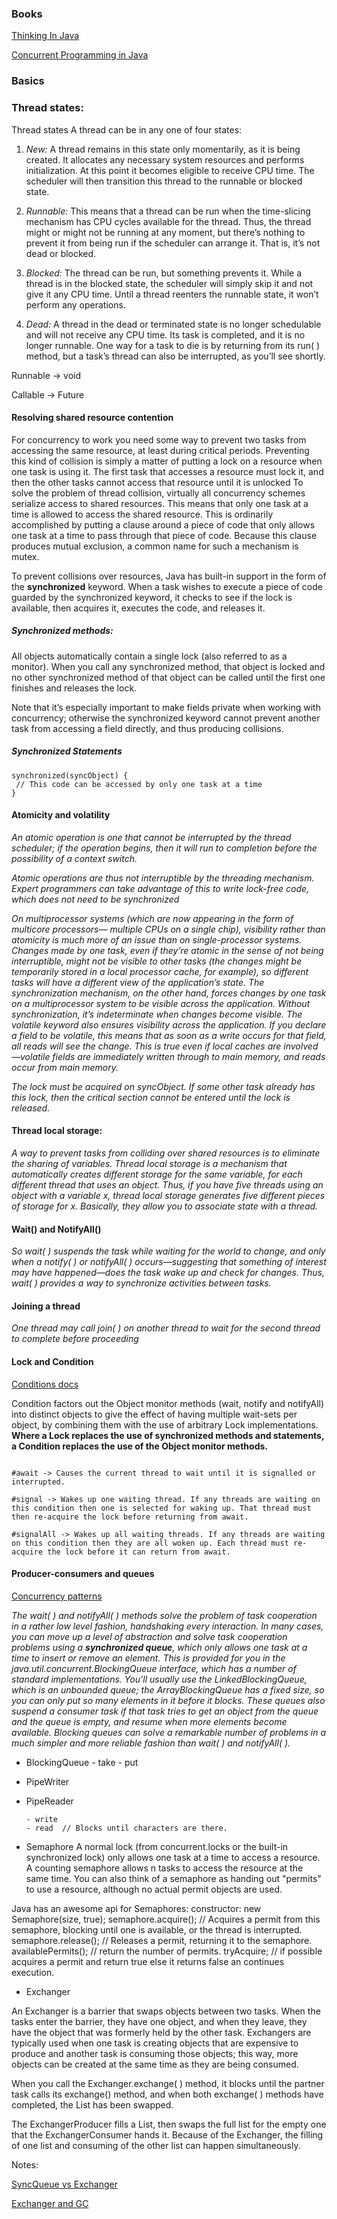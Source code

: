 
### Books

[Thinking In Java](https://sophia.javeriana.edu.co/~cbustaca/docencia/POO-2016-01/documentos/Thinking_in_Java_4th_edition.pdf)

[Concurrent Programming in Java](https://pdfs.semanticscholar.org/2565/03a8676b78ecf8745fa88940eb92416b9fa7.pdf)

### Basics


### Thread states:

Thread states
A thread can be in any one of four states:

1. *New:* A thread remains in this state only momentarily, as it is being created. It allocates
any necessary system resources and performs initialization. At this point it becomes
eligible to receive CPU time. The scheduler will then transition this thread to the
runnable or blocked state.

2. *Runnable:* This means that a thread can be run when the time-slicing mechanism has
CPU cycles available for the thread. Thus, the thread might or might not be running at
any moment, but there’s nothing to prevent it from being run if the scheduler can arrange
it. That is, it’s not dead or blocked.

3. *Blocked:* The thread can be run, but something prevents it. While a thread is in the
blocked state, the scheduler will simply skip it and not give it any CPU time. Until a
thread reenters the runnable state, it won’t perform any operations.

4. *Dead:* A thread in the dead or terminated state is no longer schedulable and will not
receive any CPU time. Its task is completed, and it is no longer runnable. One way for a
task to die is by returning from its run( ) method, but a task’s thread can also be
interrupted, as you’ll see shortly. 


Runnable -> void 

Callable -> Future


#### Resolving shared resource contention
 
 For concurrency to work you need some way to prevent two tasks from accessing the same resource, at least during
 critical periods. Preventing this kind of collision is simply a matter of putting a
 lock on a resource when one task is using it.
 The first task that accesses a resource must lock it, and then the other tasks
 cannot access that resource until it is unlocked
 To solve the problem of thread collision, virtually all concurrency schemes serialize access to
 shared resources. This means that only one task at a time is allowed to access the shared
 resource. This is ordinarily accomplished by putting a clause around a piece of code that only
 allows one task at a time to pass through that piece of code. Because this clause produces
 mutual exclusion, a common name for such a mechanism is mutex. 
 
 To prevent collisions over resources, Java has built-in support in the form of the
 **synchronized** keyword. When a task wishes to execute a piece of code guarded by the
 synchronized keyword, it checks to see if the lock is available, then acquires it, executes the
 code, and releases it. 

##### Synchronized methods:
 
 All objects automatically contain a single lock (also referred to as a monitor). When you call
 any synchronized method, that object is locked and no other synchronized method of
 that object can be called until the first one finishes and releases the lock. 
 
 Note that it’s especially important to make fields private when working with concurrency;
 otherwise the synchronized keyword cannot prevent another task from accessing a field
 directly, and thus producing collisions. 

##### Synchronized Statements

```
synchronized(syncObject) {
 // This code can be accessed by only one task at a time
} 
```

#### Atomicity and volatility 

*An atomic operation is one that cannot be
interrupted by the thread scheduler; if the operation begins, then it will run to completion
before the possibility of a context switch.*
 
*Atomic operations are thus not interruptible by the threading mechanism. Expert
programmers can take advantage of this to write lock-free code, which does not need to be
synchronized*

*On multiprocessor systems (which are now appearing in the form of multicore processors—
multiple CPUs on a single chip), visibility rather than atomicity is much more of an issue
than on single-processor systems. Changes made by one task, even if they’re atomic in the
sense of not being interruptible, might not be visible to other tasks (the changes might be
temporarily stored in a local processor cache, for example), so different tasks will have a
different view of the application’s state. The synchronization mechanism, on the other hand,
forces changes by one task on a multiprocessor system to be visible across the application.
Without synchronization, it’s indeterminate when changes become visible.
The volatile keyword also ensures visibility across the application. If you declare a field to be
volatile, this means that as soon as a write occurs for that field, all reads will see the change.
This is true even if local caches are involved—volatile fields are immediately written through
to main memory, and reads occur from main memory.* 
 

*The lock must be acquired on syncObject. If some other task already has this lock, then the critical section cannot be
entered until the lock is released.*

#### Thread local storage:


*A way to prevent tasks from colliding over shared resources is to eliminate the
sharing of variables. Thread local storage is a mechanism that automatically creates
different storage for the same variable, for each different thread that uses an object. Thus, if
you have five threads using an object with a variable x, thread local storage generates five
different pieces of storage for x. Basically, they allow you to associate state with a thread.*

#### Wait() and NotifyAll()
 
*So wait( ) suspends the task while waiting for the world
  to change, and only when a notify( ) or notifyAll( ) occurs—suggesting that something of
  interest may have happened—does the task wake up and check for changes. Thus, wait( )
  provides a way to synchronize activities between tasks.*
  
#### Joining a thread
*One thread may call join( ) on another thread to wait for the second thread to complete
before proceeding*


#### Lock and Condition

[Conditions docs](https://docs.oracle.com/javase/8/docs/api/java/util/concurrent/locks/Condition.html)

Condition factors out the Object monitor methods (wait, notify and notifyAll)
into distinct objects to give the effect of having multiple wait-sets per object,
by combining them with the use of arbitrary Lock implementations.
**Where a Lock replaces the use of synchronized methods and statements, a Condition replaces the use of the Object monitor methods.**

```

#await -> Causes the current thread to wait until it is signalled or interrupted.

#signal -> Wakes up one waiting thread. If any threads are waiting on this condition then one is selected for waking up. That thread must then re-acquire the lock before returning from await.

#signalAll -> Wakes up all waiting threads. If any threads are waiting on this condition then they are all woken up. Each thread must re-acquire the lock before it can return from await.              

```


#### Producer-consumers and queues

[Concurrency patterns](https://en.wikipedia.org/wiki/Concurrency_pattern)

*The wait( ) and notifyAll( ) methods solve the problem of task cooperation in a rather low
level fashion, handshaking every interaction.
In many cases, you can move up a level of abstraction and solve task cooperation problems
using a **synchronized queue**, which only allows one task at a time to insert or remove an element.
This is provided for you in the java.util.concurrent.BlockingQueue interface, which has a number of standard
implementations. You’ll usually use the LinkedBlockingQueue, which is an unbounded
queue; the ArrayBlockingQueue has a fixed size, so you can only put so many elements in
it before it blocks.
These queues also suspend a consumer task if that task tries to get an object from the queue
and the queue is empty, and resume when more elements become available. Blocking queues
can solve a remarkable number of problems in a much simpler and more reliable fashion
than wait( ) and notifyAll( ).*

- BlockingQueue
      - take
      - put

- PipeWriter
- PipeReader

      - write
      - read  // Blocks until characters are there.

- Semaphore
    A normal lock (from concurrent.locks or the built-in synchronized lock) only allows one
    task at a time to access a resource.
    A counting semaphore allows n tasks to access the resource at the same time.
    You can also think of a semaphore as handing out "permits" to use a resource, although no actual permit objects are used.


Java has an awesome api for Semaphores:
     constructor: new Semaphore(size, true);
     semaphore.acquire(); // Acquires a permit from this semaphore, blocking until one is available, or the thread is interrupted.
     semaphore.release(); // Releases a permit, returning it to the semaphore.
     availablePermits(); // return the number of permits.
     tryAcquire; // if possible acquires a permit and return true else it returns false an continues execution.

- Exchanger

An Exchanger is a barrier that swaps objects between two tasks. When the tasks enter the
barrier, they have one object, and when they leave, they have the object that was formerly
held by the other task. Exchangers are typically used when one task is creating objects that
are expensive to produce and another task is consuming those objects; this way, more objects
can be created at the same time as they are being consumed. 

When you call the Exchanger.exchange( ) method, it blocks until the partner task calls its exchange()
method, and when both exchange( ) methods have completed, the List<T> has been swapped.
 
 
The ExchangerProducer fills a List, then swaps the full list for the empty one that the ExchangerConsumer hands it.
Because of the Exchanger, the filling of one list and consuming of the other list can happen simultaneously.
 
 
 Notes:

[SyncQueue vs Exchanger](https://stackoverflow.com/questions/9735709/synchronousqueue-vs-exchanger)

[Exchanger and GC](http://vanillajava.blogspot.com.ar/2011/09/exchange-and-gc-less-java.html?z=)













